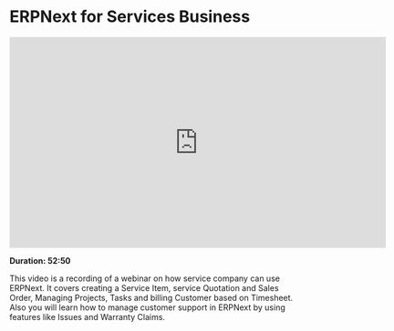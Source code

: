 # ERPNext for Services Business

<iframe width="660" height="371" src="https://www.youtube.com/embed/mI8IkiGhaPA" frameborder="0" allowfullscreen></iframe>

**Duration: 52:50**

This video is a recording of a webinar on how service company can use ERPNext. It covers creating a Service Item, service Quotation and Sales Order, Managing Projects, Tasks and billing Customer based on Timesheet. Also you will learn how to manage customer support in ERPNext by using features like Issues and Warranty Claims.